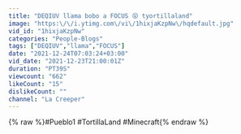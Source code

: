 ```yaml
---
title: "DEQIUV llama bobo a FOCUS 😝 tyortillaland"
image: "https:\/\/i.ytimg.com\/vi\/1hixjaKzpNw\/hqdefault.jpg"
vid_id: "1hixjaKzpNw"
categories: "People-Blogs"
tags: ["DEQIUV","llama","FOCUS"]
date: "2021-12-24T07:03:24+03:00"
vid_date: "2021-12-23T21:00:01Z"
duration: "PT39S"
viewcount: "662"
likeCount: "15"
dislikeCount: ""
channel: "La Creeper"
---
```

{% raw %}#Pueblo1 #TortillaLand #Minecraft{% endraw %}
